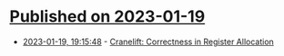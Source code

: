 # [Published on 2023-01-19](index.md)

* [2023-01-19, 19:15:48](https://lobste.rs/s/tc8l4r/cranelift_correctness_register) - [Cranelift: Correctness in Register Allocation](https://cfallin.org/blog/2021/03/15/cranelift-isel-3/)
